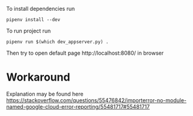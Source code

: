 To install dependencies run


    pipenv install --dev


To run project run

    pipenv run $(which dev_appserver.py) .


Then try to open default page http://localhost:8080/ in browser

# Workaround

Explanation may be found here https://stackoverflow.com/questions/55476842/importerror-no-module-named-google-cloud-error-reporting/55481717#55481717 
